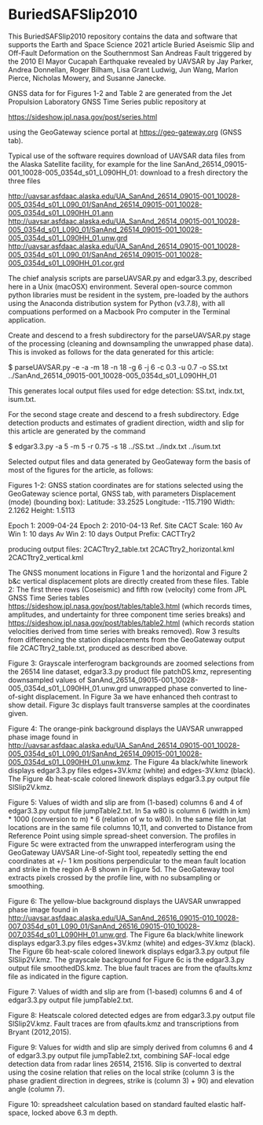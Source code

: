 # BuriedSAFSlip2010
This BuriedSAFSlip2010 repository contains the data and software that supports the Earth and Space Science 2021 article Buried Aseismic Slip and Off-Fault Deformation on the Southernmost San Andreas Fault triggered by the 2010 El Mayor Cucapah Earthquake revealed by UAVSAR by Jay Parker, Andrea Donnellan, Roger Bilham, Lisa Grant Ludwig, Jun Wang, Marlon Pierce, Nicholas Mowery, and Susanne Janecke.

GNSS data for for Figures 1-2 and Table 2 are generated from the Jet Propulsion Laboratory GNSS Time Series public repository at 

https://sideshow.jpl.nasa.gov/post/series.html

using the GeoGateway science portal at https://geo-gateway.org (GNSS tab).

 Typical use of the software requires download of UAVSAR data files from the Alaska Satellite facility, for example for the line SanAnd_26514_09015-001_10028-005_0354d_s01_L090HH_01: download to a fresh directory the three files

http://uavsar.asfdaac.alaska.edu/UA_SanAnd_26514_09015-001_10028-005_0354d_s01_L090_01/SanAnd_26514_09015-001_10028-005_0354d_s01_L090HH_01.ann
http://uavsar.asfdaac.alaska.edu/UA_SanAnd_26514_09015-001_10028-005_0354d_s01_L090_01/SanAnd_26514_09015-001_10028-005_0354d_s01_L090HH_01.unw.grd
http://uavsar.asfdaac.alaska.edu/UA_SanAnd_26514_09015-001_10028-005_0354d_s01_L090_01/SanAnd_26514_09015-001_10028-005_0354d_s01_L090HH_01.cor.grd

The chief analysis scripts are parseUAVSAR.py and edgar3.3.py, described here in a Unix (macOSX) environment.  Several open-source common python libraries must be resident in the system, pre-loaded by the authors using the Anaconda distribution system for Python (v3.7.8), with all compuations performed on a Macbook Pro computer in the Terminal application.

Create and descend to a fresh subdirectory for the parseUAVSAR.py stage of the processing (cleaning and downsampling the unwrapped phase data). This is invoked as follows for the data generated for this article:

$ parseUAVSAR.py -e -a -m 18 -n 18 -g 6 -j 6 -c 0.3 -u 0.7 -o SS.txt ../SanAnd_26514_09015-001_10028-005_0354d_s01_L090HH_01

This generates local output files used for edge detection: SS.txt, indx.txt, isum.txt.

For the second stage create and descend to a fresh subdirectory.  Edge detection products and estimates of gradient direction, width and slip for this article are generated by the command

$ edgar3.3.py -a 5 -m 5 -r 0.75 -s 18 ../SS.txt ../indx.txt ../isum.txt

Selected output files and data generated by GeoGateway form the basis of most of the figures for the article, as follows:

Figures 1-2: GNSS station coordinates are for stations selected using the GeoGateway science portal, GNSS tab, with parameters 
Displacement (mode)
(bounding box):
Latitude: 33.2525
Longitude: -115.7190
Width: 2.1262
Height: 1.5113

Epoch 1: 2009-04-24
Epoch 2: 2010-04-13
Ref. Site CACT
Scale: 160
Av Win 1: 10 days
Av Win 2: 10 days
Output Prefix: CACTTry2

producing output files:
2CACTtry2_table.txt
2CACTtry2_horizontal.kml
2CACTtry2_vertical.kml

The GNSS monument locations in Figure 1 and the horizontal and Figure 2 b&c vertical displacement plots are directly created from these files.
Table 2:  The first three rows (Coseismic) and fifth row (velocity) come from JPL GNSS Time Series tables https://sideshow.jpl.nasa.gov/post/tables/table3.html  (which records times, amplitudes, and undertainty for three component time series breaks) and https://sideshow.jpl.nasa.gov/post/tables/table2.html (which records station velocities derived from time series with breaks removed).   Row 3 results from differencing the station displacements from the GeoGateway output file 2CACTtry2_table.txt, produced as described above.

Figure 3: Grayscale interferogram backgrounds are zoomed selections from the 26514 line dataset, edgar3.3.py product file patchDS.kmz, representing downsampled values of SanAnd_26514_09015-001_10028-005_0354d_s01_L090HH_01.unw.grd unwrapped phase converted to line-of-sight displacement.  In Figure 3a we have enhanced theh contrast to show detail. Figure 3c displays fault transverse samples at the coordinates given.

Figure 4: The orange-pink background displays the UAVSAR unwrapped phase image found in http://uavsar.asfdaac.alaska.edu/UA_SanAnd_26514_09015-001_10028-005_0354d_s01_L090_01/SanAnd_26514_09015-001_10028-005_0354d_s01_L090HH_01.unw.kmz.  The Figure 4a black/white linework displays edgar3.3.py files edges+3V.kmz (white) and edges-3V.kmz (black).  The Figure 4b heat-scale colored linework displays edgar3.3.py output file SlSlip2V.kmz.  

Figure 5: Values of width and slip are from (1-based) columns 6 and 4 of edgar3.3.py output file jumpTable2.txt.  In 5a w80 is column 6 (width in km) * 1000 (conversion to m) * 6 (relation of w to w80).  In the same file lon,lat locations are in the same file columns 10,11, and converted to Distance from Reference Point using simple spread-sheet conversion. The profiles in Figure 5c were extracted from the unwrapped interferogram using the GeoGateway UAVSAR Line-of-Sight tool, repeatedly setting the end coordinates at +/- 1 km positions perpendicular to the mean fault location and strike in the region A-B shown in Figure 5d.  The GeoGateway tool extracts pixels crossed by the profile line, with no subsampling or smoothing.

Figure 6: The yellow-blue background displays the UAVSAR unwrapped phase image found in http://uavsar.asfdaac.alaska.edu/UA_SanAnd_26516_09015-010_10028-007_0354d_s01_L090_01/SanAnd_26516_09015-010_10028-007_0354d_s01_L090HH_01.unw.grd. The Figure 6a black/white linework displays edgar3.3.py files edges+3V.kmz (white) and edges-3V.kmz (black).  The Figure 6b heat-scale colored linework displays edgar3.3.py output file SlSlip2V.kmz.  The grayscale background for Figure 6c is the edgar3.3.py output file smoothedDS.kmz. The blue fault traces are from the qfaults.kmz file as indicated in the figure caption.

Figure 7: Values of width and slip are from (1-based) columns 6 and 4 of edgar3.3.py output file jumpTable2.txt.

Figure 8: Heatscale colored detected edges are from edgar3.3.py output file SlSlip2V.kmz.  Fault traces are from qfaults.kmz and transcriptions from Bryant (2012,2015).

Figure 9: Values for width and slip are simply derived from columns 6 and 4 of edgar3.3.py output file jumpTable2.txt, combining SAF-local edge detection data from radar lines 26514, 21516.  Slip is converted to dextral using the cosine relation that relies on the local strike (column 3 is the phase gradient direction in degrees, strike is (column 3) + 90) and elevation angle (column 7).

Figure 10: spreadsheet calculation based on standard faulted elastic half-space, locked above 6.3 m depth.


